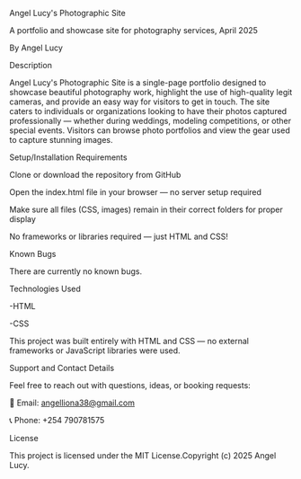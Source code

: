 Angel Lucy's Photographic Site

A portfolio and showcase site for photography services, April 2025

By Angel Lucy

Description

Angel Lucy's Photographic Site is a single-page portfolio designed to showcase beautiful photography work, highlight the use of high-quality legit cameras, and provide an easy way for visitors to get in touch. The site caters to individuals or organizations looking to have their photos captured professionally — whether during weddings, modeling competitions, or other special events. Visitors can browse photo portfolios and view the gear used to capture stunning images.

Setup/Installation Requirements

Clone or download the repository from GitHub

Open the index.html file in your browser — no server setup required

Make sure all files (CSS, images) remain in their correct folders for proper display

No frameworks or libraries required — just HTML and CSS!

Known Bugs

There are currently no known bugs.

Technologies Used

-HTML

-CSS

This project was built entirely with HTML and CSS — no external frameworks or JavaScript libraries were used.

Support and Contact Details

Feel free to reach out with questions, ideas, or booking requests:

📧 Email: angelliona38@gmail.com

📞 Phone: +254 790781575

License

This project is licensed under the MIT License.Copyright (c) 2025 Angel Lucy.
